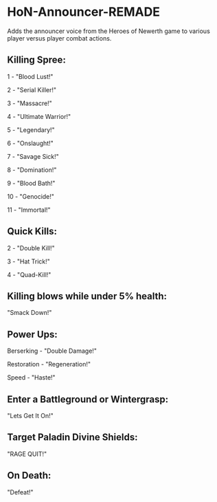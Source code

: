 # HoN-Announcer-REMADE
Adds the announcer voice from the Heroes of Newerth game to various player versus player combat actions.

## Killing Spree:

1 - "Blood Lust!"

2 - "Serial Killer!"

3 - "Massacre!"

4 - "Ultimate Warrior!"

5 - "Legendary!"

6 - "Onslaught!"

7 - "Savage Sick!"

8 - "Domination!"

9 - "Blood Bath!"

10 - "Genocide!"

11 - "Immortal!"


## Quick Kills:

2 - "Double Kill!"

3 - "Hat Trick!"

4 - "Quad-Kill!"


## Killing blows while under 5% health:

"Smack Down!"



## Power Ups:

Berserking - "Double Damage!"

Restoration - "Regeneration!"

Speed - "Haste!"


## Enter a Battleground or Wintergrasp:

"Lets Get It On!"


## Target Paladin Divine Shields:

"RAGE QUIT!"

## On Death:
"Defeat!"
